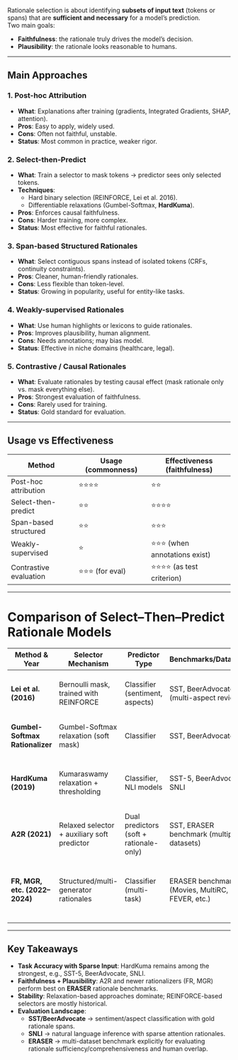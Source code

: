 
Rationale selection is about identifying **subsets of input text** (tokens or spans) that are **sufficient and necessary** for a model’s prediction.  
Two main goals:
- **Faithfulness**: the rationale truly drives the model’s decision.  
- **Plausibility**: the rationale looks reasonable to humans.  

---

## Main Approaches

### 1. Post-hoc Attribution
- **What**: Explanations after training (gradients, Integrated Gradients, SHAP, attention).
- **Pros**: Easy to apply, widely used.  
- **Cons**: Often not faithful, unstable.  
- **Status**: Most common in practice, weaker rigor.

### 2. Select-then-Predict
- **What**: Train a selector to mask tokens → predictor sees only selected tokens.  
- **Techniques**:  
  - Hard binary selection (REINFORCE, Lei et al. 2016).  
  - Differentiable relaxations (Gumbel-Softmax, **HardKuma**).  
- **Pros**: Enforces causal faithfulness.  
- **Cons**: Harder training, more complex.  
- **Status**: Most effective for faithful rationales.

### 3. Span-based Structured Rationales
- **What**: Select contiguous spans instead of isolated tokens (CRFs, continuity constraints).  
- **Pros**: Cleaner, human-friendly rationales.  
- **Cons**: Less flexible than token-level.  
- **Status**: Growing in popularity, useful for entity-like tasks.

### 4. Weakly-supervised Rationales
- **What**: Use human highlights or lexicons to guide rationales.  
- **Pros**: Improves plausibility, human alignment.  
- **Cons**: Needs annotations; may bias model.  
- **Status**: Effective in niche domains (healthcare, legal).

### 5. Contrastive / Causal Rationales
- **What**: Evaluate rationales by testing causal effect (mask rationale only vs. mask everything else).  
- **Pros**: Strongest evaluation of faithfulness.  
- **Cons**: Rarely used for training.  
- **Status**: Gold standard for evaluation.

---

## Usage vs Effectiveness

| Method                  | Usage (commonness) | Effectiveness (faithfulness) |
|--------------------------|---------------------|------------------------------|
| Post-hoc attribution     | ⭐⭐⭐⭐              | ⭐⭐                          |
| Select-then-predict      | ⭐⭐                | ⭐⭐⭐⭐                        |
| Span-based structured    | ⭐⭐                | ⭐⭐⭐                         |
| Weakly-supervised        | ⭐                  | ⭐⭐⭐ (when annotations exist) |
| Contrastive evaluation   | ⭐⭐⭐ (for eval)    | ⭐⭐⭐⭐ (as test criterion)     |

---

# Comparison of Select–Then–Predict Rationale Models

| Method & Year                  | Selector Mechanism                        | Predictor Type         | Benchmarks/Datasets                   | Performance Highlights                                                                 | Current Status |
|--------------------------------|-------------------------------------------|------------------------|---------------------------------------|-----------------------------------------------------------------------------------------|----------------|
| **Lei et al. (2016)**          | Bernoulli mask, trained with REINFORCE     | Classifier (sentiment, aspects) | SST, BeerAdvocate (multi-aspect reviews) | Comparable accuracy to full-text using ~10–20% tokens; rationales interpretable but training unstable (high variance). | Historical baseline; unstable, rarely used now. |
| **Gumbel-Softmax Rationalizer**| Gumbel-Softmax relaxation (soft mask)      | Classifier             | SST, BeerAdvocate                     | Stable training, accuracy close to full-text; rationales can be fuzzy without temperature tuning. | Transitional; less used today. |
| **HardKuma (2019)**            | Kumaraswamy relaxation + thresholding      | Classifier, NLI models | SST-5, BeerAdvocate, SNLI             | Near full-text accuracy with ~30–40% tokens; <1% drop on SNLI with ~90% sparsity; rationales are contiguous spans. | Strong baseline; still highly competitive for faithful rationales. |
| **A2R (2021)**                 | Relaxed selector + auxiliary soft predictor| Dual predictors (soft + rationale-only) | SST, ERASER benchmark (multiple datasets) | Maintains task accuracy; rationales more human-aligned; solves interlocking problem. | SOTA for balancing faithfulness + plausibility. |
| **FR, MGR, etc. (2022–2024)**  | Structured/multi-generator rationales      | Classifier (multi-task)| ERASER benchmark (Movies, MultiRC, FEVER, etc.) | Higher comprehensiveness/sufficiency scores; better overlap with human annotations; more robust to spurious correlations. | Recent SOTA; strong rationale quality, competitive accuracy. |

---

## Key Takeaways
- **Task Accuracy with Sparse Input**: HardKuma remains among the strongest, e.g., SST-5, BeerAdvocate, SNLI.  
- **Faithfulness + Plausibility**: A2R and newer rationalizers (FR, MGR) perform best on **ERASER** rationale benchmarks.  
- **Stability**: Relaxation-based approaches dominate; REINFORCE-based selectors are mostly historical.  
- **Evaluation Landscape**:  
  - **SST/BeerAdvocate** → sentiment/aspect classification with gold rationale spans.  
  - **SNLI** → natural language inference with sparse attention rationales.  
  - **ERASER** → multi-dataset benchmark explicitly for evaluating rationale sufficiency/comprehensiveness and human overlap.  
